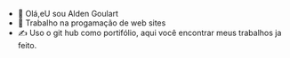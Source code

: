 - 👋  Olá,eU sou Alden Goulart
- 👀 Trabalho na progamação de web sites
- ✍ Uso o git hub como portifólio, aqui você encontrar meus trabalhos ja feito.

